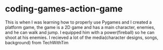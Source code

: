 # coding-games-action-game
This is when I was learning how to properly use Pygames and I created a platform game, the game is a 2D game and has a main character, enemies, and he can walk and jump. I equipped him with a power(fireball) so he can shoot at his enemies.
I recieved a lot of the media(character designs, songs, background) from TechWithTim
